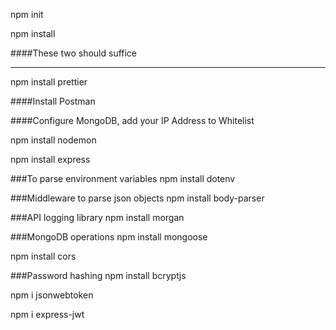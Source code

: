 npm init

npm install

####These two should suffice

---
npm install prettier

####Install Postman

####Configure MongoDB, add your IP Address to Whitelist

npm install nodemon

npm install express

###To parse environment variables
npm install dotenv 

###Middleware to parse json objects
npm install body-parser

###API logging library
npm install morgan

###MongoDB operations
npm install mongoose

npm install cors

###Password hashing
npm install bcryptjs

npm i jsonwebtoken

npm i express-jwt